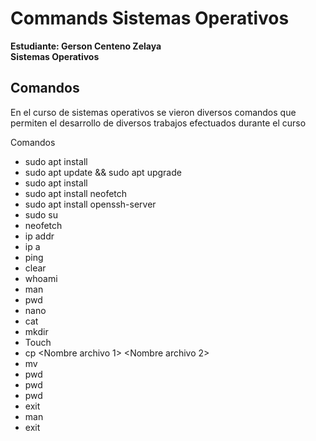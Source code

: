 # Commands Sistemas Operativos
**Estudiante: Gerson Centeno Zelaya <br />
Sistemas Operativos**

## Comandos

En el curso de sistemas operativos se vieron diversos comandos que permiten el desarrollo de diversos trabajos efectuados durante el curso

Comandos <br />

* sudo apt install
* sudo apt update && sudo apt upgrade
* sudo apt install 
* sudo apt install neofetch
* sudo apt install openssh-server
* sudo su
* neofetch
* ip addr
* ip a
* ping <direccion ip>
* clear
* whoami
* man
* pwd
* nano <nombre archivo> 
* cat <nombre archivo>
* mkdir <Nombre archivo>
* Touch <Nombre archivo>
* cp <Nombre archivo 1> <Nombre archivo 2>
* mv <Nombre archivo> <directorio> 
* pwd
* pwd
* pwd 
* exit
* man
* exit
